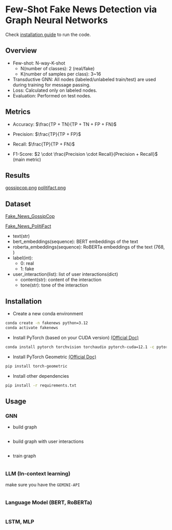 # Few-Shot Fake News Detection via Graph Neural Networks

Check [installation guide](#installation) to run the code.

## Overview
- Few-shot: N-way-K-shot 
  - N(number of classes): 2 (real/fake)
  - K(number of samples per class): 3~16
- Transductive GNN: All nodes (labeled/unlabeled train/test) are used during training for message passing.
- Loss: Calculated only on labeled nodes.
- Evaluation: Performed on test nodes.
## Metrics
- Accuracy: $\frac{TP + TN}{TP + TN + FP + FN}$

- Precision: $\frac{TP}{TP + FP}$

- Recall: $\frac{TP}{TP + FN}$

- F1-Score: $2 \cdot \frac{Precision \cdot Recall}{Precision + Recall}$ (main metric)

## Results
[gossipcop.png](./results/gossipcop.png)
[politifact.png](./results/politifact.png)


## Dataset

[Fake_News_GossipCop](https://huggingface.co/datasets/LittleFish-Coder/Fake_News_GossipCop)

[Fake_News_PolitiFact](https://huggingface.co/datasets/LittleFish-Coder/Fake_News_PolitiFact)

- text(str)
- bert_embeddings(sequence): BERT embeddings of the text
- roberta_embeddings(sequence): RoBERTa embeddings of the text (768, )
- label(int): 
  - 0: real
  - 1: fake
- user_interaction(list): list of user interactions(dict)
    - content(str): content of the interaction
    - tone(str): tone of the interaction

## Installation

- Create a new conda environment
```bash
conda create -n fakenews python=3.12
conda activate fakenews
```

- Install PyTorch (based on your CUDA version)
[(Official Doc)](https://pytorch.org/get-started/locally/)
```bash
conda install pytorch torchvision torchaudio pytorch-cuda=12.1 -c pytorch -c nvidia
```

- Install PyTorch Geometric [(Official Doc)](https://pytorch-geometric.readthedocs.io/en/latest/install/installation.html)

```bash
pip install torch-geometric
```

<!-- - Install Additional Libraries for GNN (Based on your torch version)

```bash
pip install pyg_lib torch_scatter torch_sparse torch_cluster torch_spline_conv -f https://data.pyg.org/whl/torch-2.4.0+cu121.html
``` -->

- Install other dependencies
```bash
pip install -r requirements.txt
```

## Usage

### GNN
- build graph
```bash
```
- build graph with user interactions
```bash
```
- train graph
```bash
```

### LLM (In-context learning)
make sure you have the `GEMINI-API`
```bash
```

### Language Model (BERT, RoBERTa)
```bash
```

### LSTM, MLP
```bash
```
